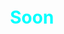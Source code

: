<html lang="en">
<head>
  <meta charset="utf-8">

  <title>rkubapl</title>
  <meta name="description" content="rkubapl">
  <meta name="author" content="rkubapl"> 
  
  <style>
      .center {
        margin: 0;
        position: absolute;
        top: 50%;
        left: 50%;
        transform: translate(-50%, -50%),
        color: black
      } 
  </style>
</head>
<body>
  <div style="height: 100em; color: aqua; position: relative;"> 
      <h1 class="center">Soon</h1>
   </div>
</body>
</html>
